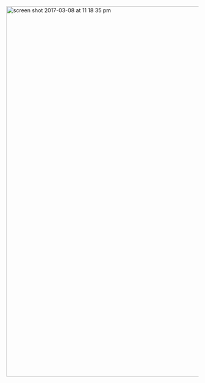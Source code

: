 <img width="970" alt="screen shot 2017-03-08 at 11 18 35 pm" src="https://cloud.githubusercontent.com/assets/2157285/23721115/0da4236a-0456-11e7-8257-34316f49f713.png">
